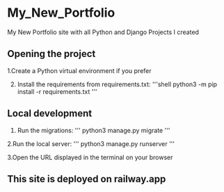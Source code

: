 # My_New_Portfolio
  My New Portfolio site with all Python and Django Projects I created
  
## Opening the project

1.Create a Python virtual environment if you prefer

2. Install the requirements from requirements.txt:
  '''shell
  python3 -m pip install -r requirements.txt
  '''
 
## Local development

1. Run the migrations:
  '''
  python3 manage.py migrate
  '''
  
2.Run the local server:
 '''
 python3 manage.py runserver
 '''
 
3.Open the URL displayed in the terminal on your browser

## This site is deployed on railway.app
